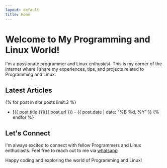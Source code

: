 ```yaml
---
layout: default
title: Home
---
```


# Welcome to My Programming and Linux World!

I'm a passionate programmer and Linux enthusiast. This is my corner of the internet where I share my experiences, tips, and projects related to Programming and Linux.

## Latest Articles

<!-- Replace with your latest articles or blog posts -->
{% for post in site.posts limit:3 %}
- [{{ post.title }}]({{ post.url }}) - {{ post.date | date: "%B %d, %Y" }}
{% endfor %}

## Let's Connect

I'm always excited to connect with fellow Programmers and Linux enthusiasts. Feel free to reach out to me via [whatsapp](https://wa.me/+263713302120) 

Happy coding and exploring the world of Programming and Linux!

